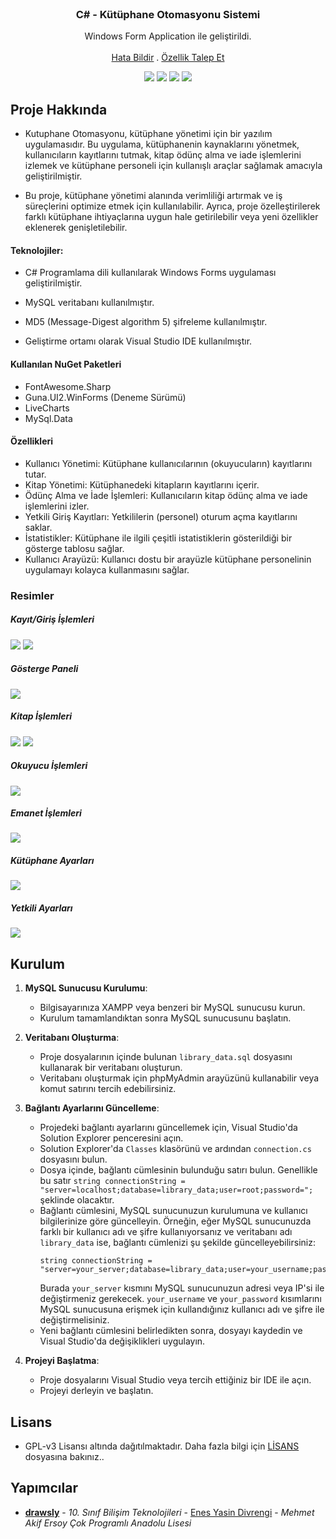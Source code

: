 <br/>
<p align="center">
  <h3 align="center">C# - Kütüphane Otomasyonu Sistemi</h3>

  <p align="center">
    Windows Form Application ile geliştirildi.
    <br/>
    <br/>
    <a href="https://github.com/drawsl/csharp-kutuphane-otomasyonu/issues">Hata Bildir</a>
    .
    <a href="https://github.com/drawsl/csharp-kutuphane-otomasyonu/issues">Özellik Talep Et</a>
  </p>
</p>

<p align="center">
  <img src="https://img.shields.io/github/contributors/drawsl/csharp-kutuphane-otomasyonu?color=dark-green">
  <img src="https://img.shields.io/github/forks/drawsl/csharp-kutuphane-otomasyonu?style=social">
  <img src="https://img.shields.io/github/issues/drawsl/csharp-kutuphane-otomasyonu">
  <img src="https://img.shields.io/github/license/drawsl/csharp-kutuphane-otomasyonu">
</p>

## Proje Hakkında
* Kutuphane Otomasyonu, kütüphane yönetimi için bir yazılım uygulamasıdır. Bu uygulama, kütüphanenin kaynaklarını yönetmek, kullanıcıların kayıtlarını tutmak, kitap ödünç alma ve iade işlemlerini izlemek ve kütüphane personeli için kullanışlı araçlar sağlamak amacıyla geliştirilmiştir.

* Bu proje, kütüphane yönetimi alanında verimliliği artırmak ve iş süreçlerini optimize etmek için kullanılabilir. Ayrıca, proje özelleştirilerek farklı kütüphane ihtiyaçlarına uygun hale getirilebilir veya yeni özellikler eklenerek genişletilebilir.

#### Teknolojiler:

* C# Programlama dili kullanılarak Windows Forms uygulaması geliştirilmiştir.

* MySQL veritabanı kullanılmıştır.

* MD5 (Message-Digest algorithm 5) şifreleme kullanılmıştır.

* Geliştirme ortamı olarak Visual Studio IDE kullanılmıştır.

#### Kullanılan NuGet Paketleri
* FontAwesome.Sharp
* Guna.UI2.WinForms (Deneme Sürümü)
* LiveCharts
* MySql.Data

#### Özellikleri
* Kullanıcı Yönetimi: Kütüphane kullanıcılarının (okuyucuların) kayıtlarını tutar.
* Kitap Yönetimi: Kütüphanedeki kitapların kayıtlarını içerir.
* Ödünç Alma ve İade İşlemleri: Kullanıcıların kitap ödünç alma ve iade işlemlerini izler.
* Yetkili Giriş Kayıtları: Yetkililerin (personel) oturum açma kayıtlarını saklar.
* İstatistikler: Kütüphane ile ilgili çeşitli istatistiklerin gösterildiği bir gösterge tablosu sağlar.
* Kullanıcı Arayüzü: Kullanıcı dostu bir arayüzle kütüphane personelinin uygulamayı kolayca kullanmasını sağlar.

### Resimler
##### Kayıt/Giriş İşlemleri
<img src="https://raw.githubusercontent.com/drawsl/csharp-kutuphane-otomasyonu/master/images/Kay%C4%B1t%20Ekran%C4%B1.png">

<img src="https://raw.githubusercontent.com/drawsl/csharp-kutuphane-otomasyonu/master/images/Giris%20Ekran%C4%B1.png">

##### Gösterge Paneli
<img src="https://raw.githubusercontent.com/drawsl/csharp-kutuphane-otomasyonu/master/images/Gosterge%20Paneli.png">

##### Kitap İşlemleri
<img src="https://raw.githubusercontent.com/drawsl/csharp-kutuphane-otomasyonu/master/images/Kitap%20Ekle.png">

<img src="https://raw.githubusercontent.com/drawsl/csharp-kutuphane-otomasyonu/master/images/Kitap%20Bilgi%20Girisi.png">

##### Okuyucu İşlemleri
<img src="https://raw.githubusercontent.com/drawsl/csharp-kutuphane-otomasyonu/master/images/Okuyucu%20Ekle.png">

##### Emanet İşlemleri
<img src="https://raw.githubusercontent.com/drawsl/csharp-kutuphane-otomasyonu/master/images/Emanet%20%C4%B0slemleri.png">

##### Kütüphane Ayarları
<img src="https://raw.githubusercontent.com/drawsl/csharp-kutuphane-otomasyonu/master/images/Kutuphane%20Ayarlari.png">

##### Yetkili Ayarları
<img src="https://raw.githubusercontent.com/drawsl/csharp-kutuphane-otomasyonu/master/images/Yetkili%20Ayarlari.png">

## Kurulum

1. **MySQL Sunucusu Kurulumu**:
   - Bilgisayarınıza XAMPP veya benzeri bir MySQL sunucusu kurun.
   - Kurulum tamamlandıktan sonra MySQL sunucusunu başlatın.

2. **Veritabanı Oluşturma**:
   - Proje dosyalarının içinde bulunan `library_data.sql` dosyasını kullanarak bir veritabanı oluşturun.
   - Veritabanı oluşturmak için phpMyAdmin arayüzünü kullanabilir veya komut satırını tercih edebilirsiniz.

1. **Bağlantı Ayarlarını Güncelleme**:
   - Projedeki bağlantı ayarlarını güncellemek için, Visual Studio'da Solution Explorer penceresini açın.
   - Solution Explorer'da `Classes` klasörünü ve ardından `connection.cs` dosyasını bulun.
   - Dosya içinde, bağlantı cümlesinin bulunduğu satırı bulun. Genellikle bu satır `string connectionString = "server=localhost;database=library_data;user=root;password=";` şeklinde olacaktır.
   - Bağlantı cümlesini, MySQL sunucunuzun kurulumuna ve kullanıcı bilgilerinize göre güncelleyin. Örneğin, eğer MySQL sunucunuzda farklı bir kullanıcı adı ve şifre kullanıyorsanız ve veritabanı adı `library_data` ise, bağlantı cümlenizi şu şekilde güncelleyebilirsiniz:
     ```
     string connectionString = "server=your_server;database=library_data;user=your_username;password=your_password;";
     ```
     Burada `your_server` kısmını MySQL sunucunuzun adresi veya IP'si ile değiştirmeniz gerekecek. `your_username` ve `your_password` kısımlarını MySQL sunucusuna erişmek için kullandığınız kullanıcı adı ve şifre ile değiştirmelisiniz.
   - Yeni bağlantı cümlesini belirledikten sonra, dosyayı kaydedin ve Visual Studio'da değişiklikleri uygulayın.

4. **Projeyi Başlatma**:
   - Proje dosyalarını Visual Studio veya tercih ettiğiniz bir IDE ile açın.
   - Projeyi derleyin ve başlatın.


## Lisans

* GPL-v3 Lisansı altında dağıtılmaktadır. Daha fazla bilgi için [LİSANS](https://github.com/drawsl/csharp-kutuphane-otomasyonu/blob/master/LICENSE) dosyasına bakınız..
## Yapımcılar

* **[drawsly](https://github.com/drawsl)** - *10. Sınıf Bilişim Teknolojileri* - [Enes Yasin Divrengi](https://enesyasin.com.tr) - *Mehmet Akif Ersoy Çok Programlı Anadolu Lisesi*
